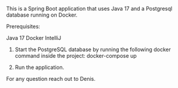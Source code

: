 This is a Spring Boot application that uses Java 17 and a Postgresql database running on Docker.

Prerequisites:

Java 17
Docker
IntelliJ

1. Start the PostgreSQL database by
   running the following docker command inside the project:  docker-compose up

2. Run the application.

For any question reach out to Denis. 

